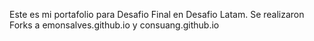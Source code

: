 Este es mi portafolio para Desafio Final en Desafio Latam.
Se realizaron Forks a emonsalves.github.io y consuang.github.io 
